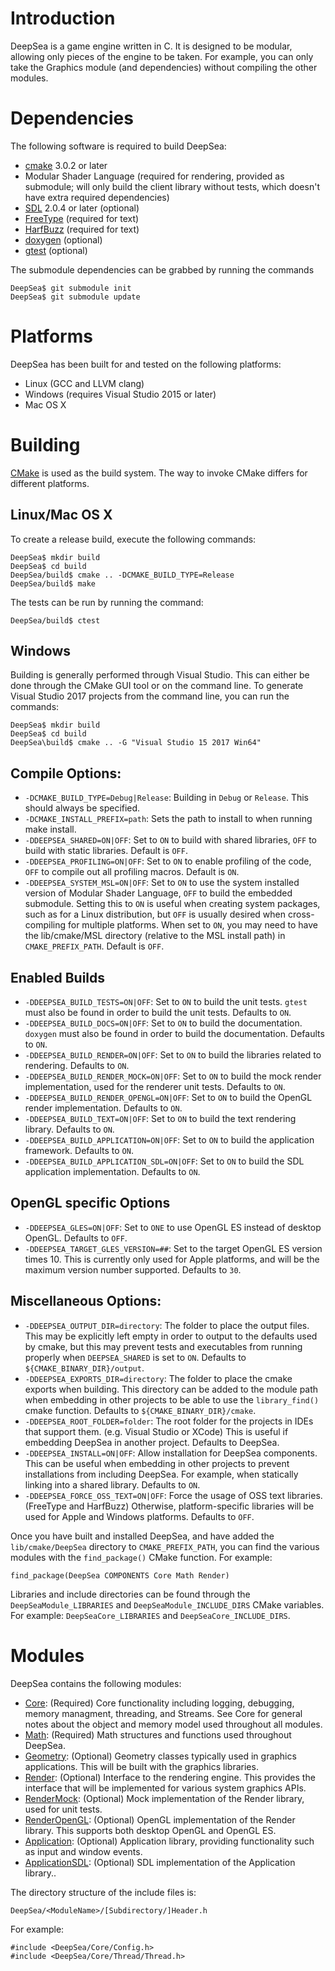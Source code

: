 # Introduction

DeepSea is a game engine written in C. It is designed to be modular, allowing only pieces of the engine to be taken. For example, you can only take the Graphics module (and dependencies) without compiling the other modules.

# Dependencies

The following software is required to build DeepSea:

* [cmake](https://cmake.org/) 3.0.2 or later
* Modular Shader Language (required for rendering, provided as submodule; will only build the client library without tests, which doesn't have extra required dependencies)
* [SDL](https://www.libsdl.org/) 2.0.4 or later (optional)
* [FreeType](https://www.freetype.org/) (required for text)
* [HarfBuzz](https://www.freedesktop.org/wiki/Software/HarfBuzz/) (required for text)
* [doxygen](http://www.stack.nl/~dimitri/doxygen/) (optional)
* [gtest](https://github.com/google/googletest) (optional)

The submodule dependencies can be grabbed by running the commands

	DeepSea$ git submodule init
	DeepSea$ git submodule update

# Platforms

DeepSea has been built for and tested on the following platforms:

* Linux (GCC and LLVM clang)
* Windows (requires Visual Studio 2015 or later)
* Mac OS X

# Building

[CMake](https://cmake.org/) is used as the build system. The way to invoke CMake differs for different platforms.

## Linux/Mac OS X

To create a release build, execute the following commands:

	DeepSea$ mkdir build
	DeepSea$ cd build
	DeepSea/build$ cmake .. -DCMAKE_BUILD_TYPE=Release
	DeepSea/build$ make

The tests can be run by running the command:

	DeepSea/build$ ctest

## Windows

Building is generally performed through Visual Studio. This can either be done through the CMake GUI tool or on the command line. To generate Visual Studio 2017 projects from the command line, you can run the commands:

	DeepSea$ mkdir build
	DeepSea$ cd build
	DeepSea\build$ cmake .. -G "Visual Studio 15 2017 Win64"

## Compile Options:

* `-DCMAKE_BUILD_TYPE=Debug|Release`: Building in `Debug` or `Release`. This should always be specified.
* `-DCMAKE_INSTALL_PREFIX=path`: Sets the path to install to when running make install.
* `-DDEEPSEA_SHARED=ON|OFF`: Set to `ON` to build with shared libraries, `OFF` to build with static libraries. Default is `OFF`.
* `-DDEEPSEA_PROFILING=ON|OFF`: Set to `ON` to enable profiling of the code, `OFF` to compile out all profiling macros. Default is `ON`.
* `-DDEEPSEA_SYSTEM_MSL=ON|OFF`: Set to `ON` to use the system installed version of Modular Shader Language, `OFF` to build the embedded submodule. Setting this to `ON` is useful when creating system packages, such as for a Linux distribution, but `OFF` is usually desired when cross-compiling for multiple platforms. When set to `ON`, you may need to have the lib/cmake/MSL directory (relative to the MSL install path) in `CMAKE_PREFIX_PATH`. Default is `OFF`.

## Enabled Builds

* `-DDEEPSEA_BUILD_TESTS=ON|OFF`: Set to `ON` to build the unit tests. `gtest` must also be found in order to build the unit tests. Defaults to `ON`.
* `-DDEEPSEA_BUILD_DOCS=ON|OFF`: Set to `ON` to build the documentation. `doxygen` must also be found in order to build the documentation. Defaults to `ON`.
* `-DDEEPSEA_BUILD_RENDER=ON|OFF`: Set to `ON` to build the libraries related to rendering. Defaults to `ON`.
* `-DDEEPSEA_BUILD_RENDER_MOCK=ON|OFF`: Set to `ON` to build the mock render implementation, used for the renderer unit tests. Defaults to `ON`.
* `-DDEEPSEA_BUILD_RENDER_OPENGL=ON|OFF`: Set to `ON` to build the OpenGL render implementation. Defaults to `ON`.
* `-DDEEPSEA_BUILD_TEXT=ON|OFF`: Set to `ON` to build the text rendering library. Defaults to `ON`.
* `-DDEEPSEA_BUILD_APPLICATION=ON|OFF`: Set to `ON` to build the application framework. Defaults to `ON`.
* `-DDEEPSEA_BUILD_APPLICATION_SDL=ON|OFF`: Set to `ON` to build the SDL application implementation. Defaults to `ON`.

## OpenGL specific Options

* `-DDEEPSEA_GLES=ON|OFF`: Set to `ONE` to use OpenGL ES instead of desktop OpenGL. Defaults to `OFF`.
* `-DDEEPSEA_TARGET_GLES_VERSION=##`: Set to the target OpenGL ES version times 10. This is currently only used for Apple platforms, and will be the maximum version number supported. Defaults to `30`.

## Miscellaneous Options:

* `-DDEEPSEA_OUTPUT_DIR=directory`: The folder to place the output files. This may be explicitly left empty in order to output to the defaults used by cmake, but this may prevent tests and executables from running properly when `DEEPSEA_SHARED` is set to `ON`. Defaults to `${CMAKE_BINARY_DIR}/output`.
* `-DDEEPSEA_EXPORTS_DIR=directory`: The folder to place the cmake exports when building. This directory can be added to the module path when embedding in other projects to be able to use the `library_find()` cmake function. Defaults to `${CMAKE_BINARY_DIR}/cmake`.
* `-DDEEPSEA_ROOT_FOLDER=folder`: The root folder for the projects in IDEs that support them. (e.g. Visual Studio or XCode) This is useful if embedding DeepSea in another project. Defaults to DeepSea.
* `-DDEEPSEA_INSTALL=ON|OFF`: Allow installation for DeepSea components. This can be useful when embedding in other projects to prevent installations from including DeepSea. For example, when statically linking into a shared library. Defaults to `ON`.
* `-DDEEPSEA_FORCE_OSS_TEXT=ON|OFF`: Force the usage of OSS text libraries. (FreeType and HarfBuzz) Otherwise, platform-specific libraries will be used for Apple and Windows platforms. Defaults to `OFF`.

Once you have built and installed DeepSea, and have added the `lib/cmake/DeepSea` directory to `CMAKE_PREFIX_PATH`, you can find the various modules with the `find_package()` CMake function. For example:

    find_package(DeepSea COMPONENTS Core Math Render)

Libraries and include directories can be found through the `DeepSeaModule_LIBRARIES` and `DeepSeaModule_INCLUDE_DIRS` CMake variables. For example: `DeepSeaCore_LIBRARIES` and `DeepSeaCore_INCLUDE_DIRS`.

# Modules

DeepSea contains the following modules:

* [Core](Core/README.md): (Required) Core functionality including logging, debugging, memory managment, threading, and Streams. See Core for general notes about the object and memory model used throughout all modules.
* [Math](Math/README.md): (Required) Math structures and functions used throughout DeepSea.
* [Geometry](Geometry/README.md): (Optional) Geometry classes typically used in graphics applications. This will be built with the graphics libraries.
* [Render](Render/README.md): (Optional) Interface to the rendering engine. This provides the interface that will be implemented for various system graphics APIs.
* [RenderMock](Render/RenderMock/README.md): (Optional) Mock implementation of the Render library, used for unit tests.
* [RenderOpenGL](Render/RenderOpenGL/README.md): (Optional) OpenGL implementation of the Render library. This supports both desktop OpenGL and OpenGL ES.
* [Application](Application/README.md): (Optional) Application library, providing functionality such as input and window events.
* [ApplicationSDL](Application/ApplicationSDL/README.md): (Optional) SDL implementation of the Application library..

The directory structure of the include files is:

	DeepSea/<ModuleName>/[Subdirectory/]Header.h

For example:

	#include <DeepSea/Core/Config.h>
	#include <DeepSea/Core/Thread/Thread.h>
